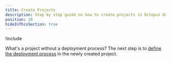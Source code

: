 ```yaml
---
title: Create Projects
description: Step by step guide on how to create projects in Octopus Deploy
position: 20
hideInThisSection: true
---
```


!include <create-projects>

What's a project without a deployment process?  The next step is to [define the deployment process](/docs/getting-started/first-deployment/define-the-deployment-process.md) in the newly created project.